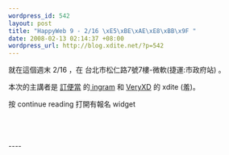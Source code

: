 ```yaml
--- 
wordpress_id: 542
layout: post
title: "HappyWeb 9 - 2/16 \xE5\xBE\xAE\xE8\xBB\x9F "
date: 2008-02-13 02:14:37 +08:00
wordpress_url: http://blog.xdite.net/?p=542
---
```


就在這個週末 2/16 ，在 台北市松仁路7號7樓-微軟(捷運:市政府站) 。

本次的主講者是 <a href="http://dinbendon.net/">訂便當</a> 的<a href="http://www.javaworld.com.tw/roller/ingramchen/"> ingram</a> 和 <a href="http://veryxd.net">VeryXD</a> 的 xdite (羞)。



按 continue reading 打開有報名 widget 

<!--more--> 
<br /><script type="text/javascript" src="http://happyweb.tw/eventWidget/eventWidgetInc.djs?width=380&amp;height=400&amp;type=side&amp;color=DDDDDD&amp;backgroundColor=FFFFFF"></script><br /><br />----<br /><br />

